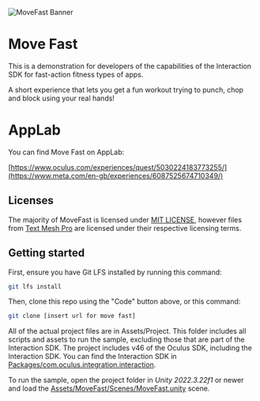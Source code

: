 ![MoveFast Banner](./Media/CoverArtHero(MiniLandscape).png "MoveFast")

# Move Fast
This is a demonstration for developers of the capabilities of the Interaction SDK for fast-action fitness types of apps.

A short experience that lets you get a fun workout trying to punch, chop and block using your real hands!

# AppLab
You can find Move Fast on AppLab:

[https://www.oculus.com/experiences/quest/5030224183773255/](https://www.meta.com/en-gb/experiences/6087525674710349/)

## Licenses
The majority of MoveFast is licensed under [MIT LICENSE](./LICENSE.txt), however files from [Text Mesh Pro](http://www.unity3d.com/legal/licenses/Unity_Companion_License) are licensed under their respective licensing terms.

## Getting started

First, ensure you have Git LFS installed by running this command:
```sh
git lfs install
```

Then, clone this repo using the "Code" button above, or this command:
```sh
git clone [insert url for move fast]
```

All of the actual project files are in Assets/Project. This folder includes all scripts and assets to run the sample, excluding those that are part of the Interaction SDK.
The project includes v46 of the Oculus SDK, including the Interaction SDK. You can find the Interaction SDK in [Packages/com.oculus.integration.interaction](meta_004_unity/Packages/com.oculus.integration.interaction).

To run the sample, open the project folder in *Unity 2022.3.22f1* or newer and load the [Assets/MoveFast/Scenes/MoveFast.unity](meta_004_unity/Assets/MoveFast/Scenes/MoveFast.unity) scene.
